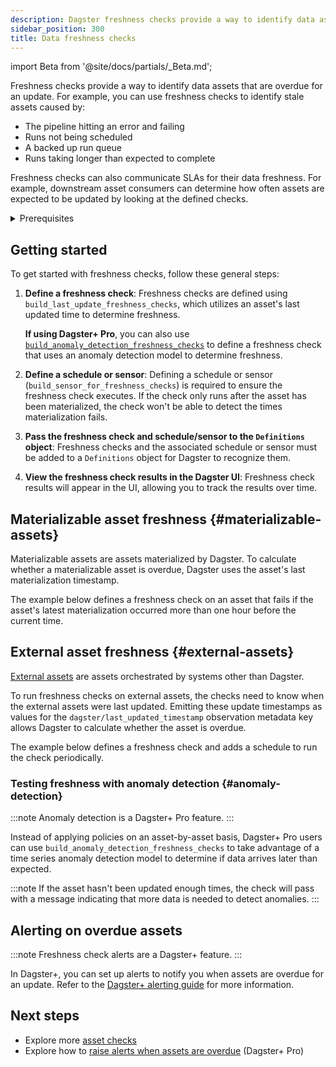 ```yaml
---
description: Dagster freshness checks provide a way to identify data assets that are overdue for an update.
sidebar_position: 300
title: Data freshness checks
---
```


import Beta from '@site/docs/partials/\_Beta.md';

<Beta />

Freshness checks provide a way to identify data assets that are overdue for an update. For example, you can use freshness checks to identify stale assets caused by:

- The pipeline hitting an error and failing
- Runs not being scheduled
- A backed up run queue
- Runs taking longer than expected to complete

Freshness checks can also communicate SLAs for their data freshness. For example, downstream asset consumers can determine how often assets are expected to be updated by looking at the defined checks.

<details>
  <summary>Prerequisites</summary>

To follow the steps in this guide, you'll need familiarity with:

- [Assets](/guides/build/assets/defining-assets)
- [External assets](/guides/build/assets/external-assets)
- [Asset checks](/guides/test/asset-checks)

</details>

## Getting started

To get started with freshness checks, follow these general steps:

1. **Define a freshness check**: Freshness checks are defined using `build_last_update_freshness_checks`, which utilizes an asset's last updated time to determine freshness.

   **If using Dagster+ Pro**, you can also use [`build_anomaly_detection_freshness_checks`](#anomaly-detection) to define a freshness check that uses an anomaly detection model to determine freshness.

2. **Define a schedule or sensor**: Defining a schedule or sensor (`build_sensor_for_freshness_checks`) is required to ensure the freshness check executes. If the check only runs after the asset has been materialized, the check won't be able to detect the times materialization fails.
3. **Pass the freshness check and schedule/sensor to the `Definitions` object**: Freshness checks and the associated schedule or sensor must be added to a `Definitions` object for Dagster to recognize them.
4. **View the freshness check results in the Dagster UI**: Freshness check results will appear in the UI, allowing you to track the results over time.

## Materializable asset freshness \{#materializable-assets}

Materializable assets are assets materialized by Dagster. To calculate whether a materializable asset is overdue, Dagster uses the asset's last materialization timestamp.

The example below defines a freshness check on an asset that fails if the asset's latest materialization occurred more than one hour before the current time.

<CodeExample
  path="docs_snippets/docs_snippets/guides/data-assets/quality-testing/freshness-checks/materializable-asset-freshness-check.py"
  language="python"
/>

## External asset freshness \{#external-assets}

[External assets](/guides/build/assets/external-assets) are assets orchestrated by systems other than Dagster.

To run freshness checks on external assets, the checks need to know when the external assets were last updated. Emitting these update timestamps as values for the `dagster/last_updated_timestamp` observation metadata key allows Dagster to calculate whether the asset is overdue.

The example below defines a freshness check and adds a schedule to run the check periodically.

<CodeExample
  path="docs_snippets/docs_snippets/guides/data-assets/quality-testing/freshness-checks/external-asset-freshness-check.py"
  language="python"
/>

### Testing freshness with anomaly detection \{#anomaly-detection}

:::note
Anomaly detection is a Dagster+ Pro feature.
:::

Instead of applying policies on an asset-by-asset basis, Dagster+ Pro users can use `build_anomaly_detection_freshness_checks` to take advantage of a time series anomaly detection model to determine if data arrives later than expected.

<CodeExample
  path="docs_snippets/docs_snippets/guides/data-assets/quality-testing/freshness-checks/anomaly-detection.py"
  language="python"
/>

:::note
If the asset hasn't been updated enough times, the check will pass with a message indicating that more data is needed to detect anomalies.
:::

## Alerting on overdue assets

:::note
Freshness check alerts are a Dagster+ feature.
:::

In Dagster+, you can set up alerts to notify you when assets are overdue for an update. Refer to the [Dagster+ alerting guide](/dagster-plus/features/alerts) for more information.

## Next steps

- Explore more [asset checks](/guides/test/asset-checks)
- Explore how to [raise alerts when assets are overdue](/dagster-plus/features/alerts) (Dagster+ Pro)
